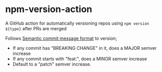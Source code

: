 # npm-version-action

A GitHub action for automatically versioning repos using `npm version ${type}` after PRs are merged

Follows [Semantic commit message format](https://seesparkbox.com/foundry/semantic_commit_messages) to version;

-   If any commit has "BREAKING CHANGE" in it, does a MAJOR semver increase
-   If any commit starts with "feat:", does a MINOR semver increase
-   Default to a "patch" semver increase.
